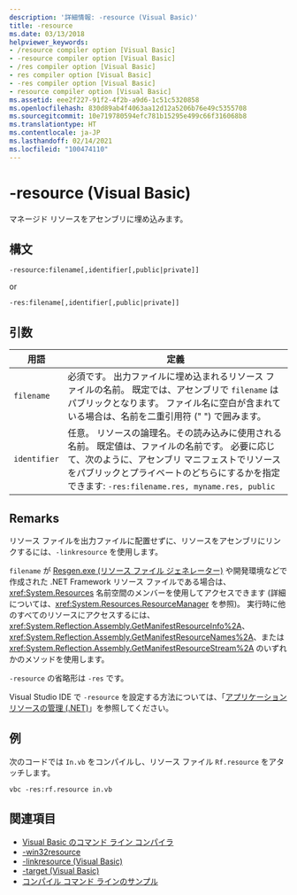 ```yaml
---
description: '詳細情報: -resource (Visual Basic)'
title: -resource
ms.date: 03/13/2018
helpviewer_keywords:
- /resource compiler option [Visual Basic]
- -resource compiler option [Visual Basic]
- /res compiler option [Visual Basic]
- res compiler option [Visual Basic]
- -res compiler option [Visual Basic]
- resource compiler option [Visual Basic]
ms.assetid: eee2f227-91f2-4f2b-a9d6-1c51c5320858
ms.openlocfilehash: 830d89ab4f4063aa12d12a5206b76e49c5355708
ms.sourcegitcommit: 10e719780594efc781b15295e499c66f316068b8
ms.translationtype: HT
ms.contentlocale: ja-JP
ms.lasthandoff: 02/14/2021
ms.locfileid: "100474110"
---
```

# <a name="-resource-visual-basic"></a>-resource (Visual Basic)

マネージド リソースをアセンブリに埋め込みます。  
  
## <a name="syntax"></a>構文  
  
```console  
-resource:filename[,identifier[,public|private]]  
```

or  

```console
-res:filename[,identifier[,public|private]]  
```  
  
## <a name="arguments"></a>引数  
  
|用語|定義|  
|---|---|  
|`filename`|必須です。 出力ファイルに埋め込まれるリソース ファイルの名前。 既定では、アセンブリで `filename` はパブリックとなります。 ファイル名に空白が含まれている場合は、名前を二重引用符 (" ") で囲みます。|  
|`identifier`|任意。 リソースの論理名。その読み込みに使用される名前。 既定値は、ファイルの名前です。 必要に応じて、次のように、アセンブリ マニフェストでリソースをパブリックとプライベートのどちらにするかを指定できます: `-res:filename.res, myname.res, public`|  
  
## <a name="remarks"></a>Remarks  

 リソース ファイルを出力ファイルに配置せずに、リソースをアセンブリにリンクするには、`-linkresource` を使用します。  
  
 `filename` が [Resgen.exe (リソース ファイル ジェネレーター)](../../../framework/tools/resgen-exe-resource-file-generator.md) や開発環境などで作成された .NET Framework リソース ファイルである場合は、<xref:System.Resources> 名前空間のメンバーを使用してアクセスできます (詳細については、<xref:System.Resources.ResourceManager> を参照)。 実行時に他のすべてのリソースにアクセスするには、<xref:System.Reflection.Assembly.GetManifestResourceInfo%2A>、<xref:System.Reflection.Assembly.GetManifestResourceNames%2A>、または <xref:System.Reflection.Assembly.GetManifestResourceStream%2A> のいずれかのメソッドを使用します。  
  
 `-resource` の省略形は `-res` です。  
  
 Visual Studio IDE で `-resource` を設定する方法については、「[アプリケーション リソースの管理 (.NET)](/visualstudio/ide/managing-application-resources-dotnet)」を参照してください。  
  
## <a name="example"></a>例  

 次のコードでは `In.vb` をコンパイルし、リソース ファイル `Rf.resource` をアタッチします。  
  
```console
vbc -res:rf.resource in.vb  
```  
  
## <a name="see-also"></a>関連項目

- [Visual Basic のコマンド ライン コンパイラ](index.md)
- [-win32resource](win32resource.md)
- [-linkresource (Visual Basic)](linkresource.md)
- [-target (Visual Basic)](target.md)
- [コンパイル コマンド ラインのサンプル](sample-compilation-command-lines.md)
